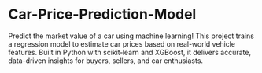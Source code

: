 # Car-Price-Prediction-Model
Predict the market value of a car using machine learning! This project trains a regression model to estimate car prices based on real-world vehicle features. Built in Python with scikit‑learn and XGBoost, it delivers accurate, data-driven insights for buyers, sellers, and car enthusiasts. 
